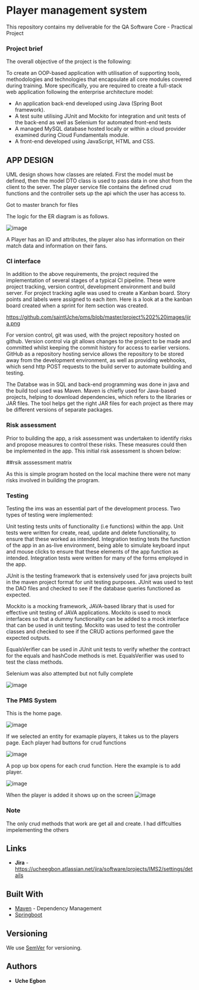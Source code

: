 # Player management system 

This repository contains my deliverable for the QA Software Core - Practical Project

### Project brief 

The overall objective of the project is the following:

To create an OOP-based application with utilisation of supporting tools, methodologies and technologies that encapsulate all core modules covered during training.
More specifically, you are required to create a full-stack web application following the enterprise architecture model:

- An application back-end developed using Java (Spring Boot framework).
- A test suite utilising JUnit and Mockito for integration and unit tests of the back-end as well as Selenium for automated front-end tests
- A managed MySQL database hosted locally or within a cloud provider examined during Cloud Fundamentals module.
- A front-end developed using JavaScript, HTML and CSS.

## APP DESIGN

UML design shows how classes are related. First the model must be defined, then the model DTO class is used to pass data in one shot from the client to the sever. The player service file contains the defined crud functions and the controller sets up the api which the user has access to. 

Got to master branch for files


The logic for the ER diagram is as follows.

![image](https://user-images.githubusercontent.com/79328765/184562508-23a6bf8b-3858-43e0-8a47-231d09b548f3.png)



A Player has an ID and attributes, the player also has information on their match data and information on their fans. 



### CI interface

In addition to the above requirements, the project required the implementation of several stages of a typical CI pipeline. These were project tracking, version control, development environment and build server. For project tracking agile was used to create a Kanban board. Story points and labels were assigned to each item. Here is a look at a the kanban board created when a sprint for item section was created.

https://github.com/saintUche/pms/blob/master/project%202%20images/jira.png

For version control, git was used, with the project repository hosted on github. Version control via git allows changes to the project to be made and committed whilst keeping the commit history for access to earlier versions. GitHub as a repository hosting service allows the repository to be stored away from the development environment, as well as providing webhooks, which send http POST requests to the build server to automate building and testing.

The Databse was in SQL and back-end programming was done in java and the build tool used was Maven.  Maven is chiefly used for Java-based projects, helping to download dependencies, which refers to the libraries or JAR files. The tool helps get the right JAR files for each project as there may be different versions of separate packages.


### Risk assessment 

Prior to building the app, a risk assessment was undertaken to identify risks and propose measures to control these risks. These measures could then be implemented in the app. This initial risk assessment is shown below:

##rsik asssessment matrix

As this is simple program hosted on the local machine there were not many risks involved in building the program.

### Testing

Testing the ims was an essential part of the development process. Two types of testing were implemented:

Unit testing tests units of functionality (i.e functions) within the app. Unit tests were written for create, read, update and delete functionality, to ensure that these worked as intended.
Integration testing tests the function of the app in an as-live environment, being able to simulate keyboard input and mouse clicks to ensure that these elements of the app function as intended. Integration tests were written for many of the forms employed in the app.

JUnit is the testing framework that is extensively used for java projects built in the maven project format for unit testing purposes.
JUnit was used to test the DAO files and checked to see if the database queries functioned as expected. 

Mockito is a mocking framework, JAVA-based library that is used for effective unit testing of JAVA applications. Mockito is used to mock interfaces so that a dummy functionality can be added to a mock interface that can be used in unit testing.
Mockito was used to test the controller classes and checked to see if the CRUD actions performed gave the expected outputs. 

EqualsVerifier can be used in JUnit unit tests to verify whether the contract for the equals and hashCode methods is met.
EqualsVerifier was used to test the class methods.

Selenium was also attempted but not fully complete 


![image](https://user-images.githubusercontent.com/79328765/184562540-dfab56c8-a178-405a-a226-d14c63852189.png)



### The PMS System

This is the home page.

![image](https://user-images.githubusercontent.com/79328765/184562557-a4ca12f6-8530-4500-a105-281a2ad6a685.png)


If we selected an entity for examaple players, it takes us to the players page.
Each player had buttons for crud functions 

![image](https://user-images.githubusercontent.com/79328765/184562575-c0411656-0040-4ca5-882b-576f05412b4b.png)



A pop up box opens for each crud function. Here the example is to add player.

![image](https://user-images.githubusercontent.com/79328765/184562592-b9f7e7a6-e311-4cfd-b551-b706929ed40c.png)

When the player is added it shows up on the screen
![image](https://user-images.githubusercontent.com/79328765/184562599-4c21e89c-706d-4f5b-9035-b7f13c8bd22c.png)


### Note
The only crud methods that work are get all and create. I had diffculties impelementing the others

## Links 

* **Jira** - https://ucheegbon.atlassian.net/jira/software/projects/IMS2/settings/details

## Built With

* [Maven](https://maven.apache.org/) - Dependency Management
* [Springboot](https://spring.io/projects/spring-boot) 

## Versioning

We use [SemVer](http://semver.org/) for versioning.

## Authors

* **Uche Egbon** 

